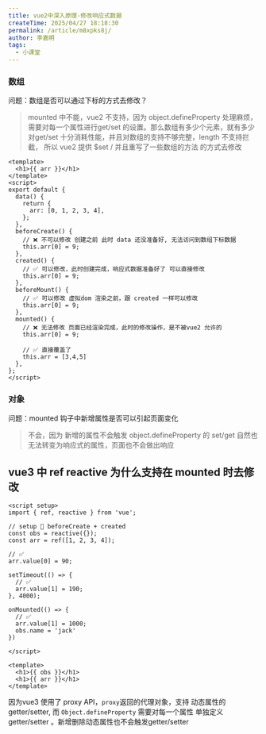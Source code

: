 ```yaml
---
title: vue2中深入原理-修改响应式数据
createTime: 2025/04/27 18:18:30
permalink: /article/m8xpks8j/
author: 李嘉明
tags:
  - 小课堂
---
```


### 数组

问题：数组是否可以通过下标的方式去修改？

> mounted 中不能，vue2 不支持，因为 object.defineProperty 处理麻烦，需要对每一个属性进行get/set 的设置。那么数组有多少个元素，就有多少对get/set 十分消耗性能，并且对数组的支持不够完整，length 不支持拦截， 所以 vue2 提供 $set / 并且重写了一些数组的方法 的方式去修改

```vue
<template>
  <h1>{{ arr }}</h1>
</template>
<script>
export default {
  data() {
    return {
      arr: [0, 1, 2, 3, 4],
    };
  },
  beforeCreate() {
    // ❌ 不可以修改 创建之前 此时 data 还没准备好, 无法访问到数组下标数据
    this.arr[0] = 9;
  },
  created() {
    // ✅ 可以修改，此时创建完成，响应式数据准备好了 可以直接修改
    this.arr[0] = 9;
  },
  beforeMount() {
    // ✅ 可以修改 虚拟dom 渲染之前，跟 created 一样可以修改
    this.arr[0] = 9;
  },
  mounted() {
    // ❌ 无法修改 页面已经渲染完成，此时的修改操作，是不被vue2 允许的
    this.arr[0] = 9;

    // ✅ 直接覆盖了
    this.arr = [3,4,5]
  },
};
</script>
```

### 对象

问题：mounted 钩子中新增属性是否可以引起页面变化

> 不会，因为 新增的属性不会触发 object.defineProperty 的 set/get 自然也无法转变为响应式的属性，页面也不会做出响应




## vue3 中 ref reactive 为什么支持在 mounted 时去修改


```vue
<script setup>
import { ref, reactive } from 'vue';

// setup 🟰 beforeCreate + created
const obs = reactive({});
const arr = ref([1, 2, 3, 4]);

// ✅
arr.value[0] = 90;

setTimeout(() => {
  // ✅
  arr.value[1] = 190;
}, 4000);

onMounted(() => {
  // ✅
  arr.value[1] = 1000;
  obs.name = 'jack'
})

</script>

<template>
  <h1>{{ obs }}</h1>
  <h1>{{ arr }}</h1>
</template>
```


因为vue3 使用了 proxy API，` proxy `返回的代理对象，支持 动态属性的 getter/setter, 而 `Object.defineProperty` 需要对每一个属性 单独定义 getter/setter 。新增删除动态属性也不会触发getter/setter
